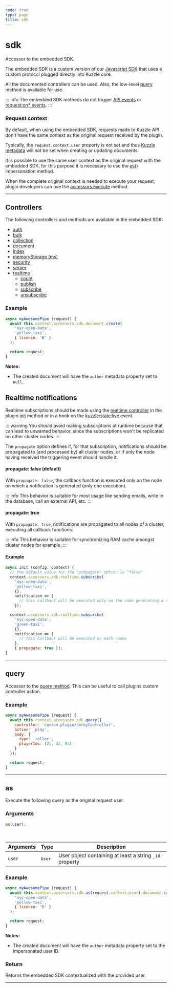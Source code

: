 ```yaml
---
code: true
type: page
title: sdk
---
```


# sdk

<SinceBadge version="1.6.0" />

Accessor to the embedded SDK.

The embedded SDK is a custom version of our [Javascript SDK](/sdk/js/7) that uses a custom protocol plugged directly into Kuzzle core.

All the documented controllers can be used.
Also, the low-level [query](/sdk/js/7/core-classes/kuzzle/query) method is available for use.

::: info
The embedded SDK methods do not trigger [API events](/core/2/plugins/guides/events/api-events) or [request:on* events](/core/2/plugins/guides/events/request-on-authorized).
:::

### Request context

By default, when using the embedded SDK, requests made to Kuzzle API don't have the same context as the original request received by the plugin.

Typically, the `request.context.user` property is not set and thus [Kuzzle metadata](/core/2/guides/essentials/document-metadata) will not be set when creating or updating documents.

It is possible to use the same user context as the original request with the embedded SDK, for this purpose it is necessary to use the [as()](/core/2/plugins/plugin-context/accessors/sdk#as) impersonation method.

When the complete original context is needed to execute your request, plugin developers can use the [accessors.execute](/core/2/plugins/plugin-context/accessors/execute) method.

---

## Controllers

The following controllers and methods are available in the embedded SDK:

- [auth](/sdk/js/7/controllers/auth)
- [bulk](/sdk/js/7/controllers/bulk)
- [collection](/sdk/js/7/controllers/collection)
- [document](/sdk/js/7/controllers/document)
- [index](/sdk/js/7/controllers/index)
- [memoryStorage (ms)](/sdk/js/7/controllers/ms)
- [security](/sdk/js/7/controllers/security)
- [server](/sdk/js/7/controllers/server)
- [realtime](/sdk/js/7/controllers/realtime)
  - [count](/sdk/js/7/controllers/realtime/count) <SinceBadge version="1.9.1" />
  - [publish](/sdk/js/7/controllers/realtime/publish) <SinceBadge version="1.9.1" />
  - [subscribe](/sdk/js/7/controllers/realtime/subscribe) <SinceBadge version="2.3.0" />
  - [unsubscribe](/sdk/js/7/controllers/realtime/unsubscribe) <SinceBadge version="2.3.0" />


### Example

```js
async myAwesomePipe (request) {
  await this.context.accessors.sdk.document.create(
    'nyc-open-data',
    'yellow-taxi',
    { licence: 'B' }
  );

  return request;
}
```

**Notes:**

- The created document will have the `author` metadata property set to `null`.

## Realtime notifications

<SinceBadge version="2.3.0" />

Realtime subscriptions should be made using the [realtime controller](/sdk/js/7/controllers/realtime) in the plugin [init](core/2/plugins/guides/manual-setup/init-function) method or in a hook on the [kuzzle:state:live](/core/2/plugins/guides/events/kuzzle-state) event.

::: warning
You should avoid making subscriptions at runtime because that can lead to unwanted behavior, since the subscriptions won't be replicated on other cluster nodes.
:::

The `propagate` option defines if, for that subscription, notifications should be propagated to (and processed by) all cluster nodes, or if only the node having received the triggering event should handle it.

#### propagate: false (default)

With `propagate: false`, the callback function is executed only on the node on which a notification is generated (only one execution).

::: info 
This behavior is suitable for most usage like sending emails, write in the database, call an external API, etc.
:::

#### propagate: true

With `propagate: true`, notifications are propagated to all nodes of a cluster, executing all callback functions.

::: info 
This behavior is suitable for synchronizing RAM cache amongst cluster nodes for example.
:::

#### Example

```js
async init (config, context) {
  // the default value for the "propagate" option is "false"
  context.accessors.sdk.realtime.subscribe(
    'nyc-open-data',
    'yellow-taxi',
    {},
    notification => {
      // this callback will be executed only on the node generating a notification
    });

  context.accessors.sdk.realtime.subscribe(
    'nyc-open-data',
    'green-taxi',
    {},
    notification => {
      // this callback will be executed on each nodes
    },
    { propagate: true });
}
```

---

## query

<SinceBadge version="1.6.0" />

Accessor to the [query method](/sdk/js/7/core-classes/kuzzle/query).
This can be useful to call plugins custom controller action.

### Example

```js
async myAwesomePipe (request) {
  await this.context.accessors.sdk.query({
    controller: 'custom-plugin/derbyController',
    action: 'play',
    body: {
      type: 'roller',
      playerIds: [21, 42, 84]
    }
  });

  return request;
}
```

---

## as

<SinceBadge version="1.7.0" />

Execute the following query as the original request user.

### Arguments

```js
as(user);
```

<br/>

| Arguments | Type            | Description       |
| --------- | --------------- | ----------------- |
| `user`    | <pre>User</pre> | User object containing at least a string `_id` property |

### Example

```js
async myAwesomePipe (request) {
  await this.context.accessors.sdk.as(request.context.user).document.create(
    'nyc-open-data',
    'yellow-taxi',
    { licence: 'B' }
  );

  return request;
}
```

**Notes:**

- The created document will have the `author` metadata property set to the impersonated user ID.

### Return

Returns the embedded SDK contextualized with the provided user.

---
